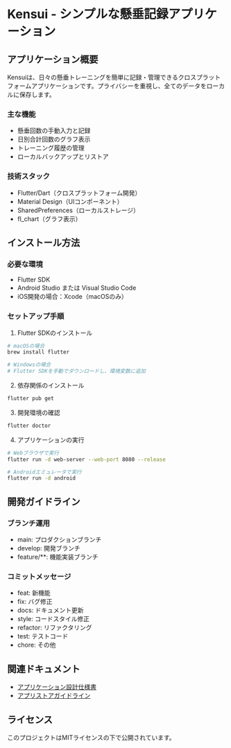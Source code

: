 # Kensui - シンプルな懸垂記録アプリケーション

## アプリケーション概要
Kensuiは、日々の懸垂トレーニングを簡単に記録・管理できるクロスプラットフォームアプリケーションです。プライバシーを重視し、全てのデータをローカルに保存します。

### 主な機能
- 懸垂回数の手動入力と記録
- 日別合計回数のグラフ表示
- トレーニング履歴の管理
- ローカルバックアップとリストア

### 技術スタック
- Flutter/Dart（クロスプラットフォーム開発）
- Material Design（UIコンポーネント）
- SharedPreferences（ローカルストレージ）
- fl_chart（グラフ表示）

## インストール方法

### 必要な環境
- Flutter SDK
- Android Studio または Visual Studio Code
- iOS開発の場合：Xcode（macOSのみ）

### セットアップ手順
1. Flutter SDKのインストール
```bash
# macOSの場合
brew install flutter

# Windowsの場合
# Flutter SDKを手動でダウンロードし、環境変数に追加
```

2. 依存関係のインストール
```bash
flutter pub get
```

3. 開発環境の確認
```bash
flutter doctor
```

4. アプリケーションの実行
```bash
# Webブラウザで実行
flutter run -d web-server --web-port 8080 --release

# Androidエミュレータで実行
flutter run -d android
```

## 開発ガイドライン

### ブランチ運用
- main: プロダクションブランチ
- develop: 開発ブランチ
- feature/**: 機能実装ブランチ

### コミットメッセージ
- feat: 新機能
- fix: バグ修正
- docs: ドキュメント更新
- style: コードスタイル修正
- refactor: リファクタリング
- test: テストコード
- chore: その他

## 関連ドキュメント
- [アプリケーション設計仕様書](docs/architecture/simplified-frontend-design.md)
- [アプリストアガイドライン](docs/playbook/app-store-guidelines.md)

## ライセンス
このプロジェクトはMITライセンスの下で公開されています。
